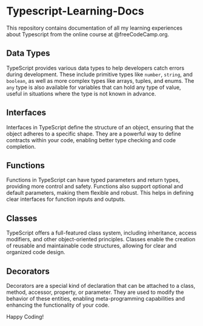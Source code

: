 # Typescript-Learning-Docs

This repository contains documentation of all my learning experiences about Typescript from the online course at @freeCodeCamp.org.

## Data Types
TypeScript provides various data types to help developers catch errors during development. These include primitive types like `number`, `string`, and `boolean`, as well as more complex types like arrays, tuples, and enums. The `any` type is also available for variables that can hold any type of value, useful in situations where the type is not known in advance.

## Interfaces
Interfaces in TypeScript define the structure of an object, ensuring that the object adheres to a specific shape. They are a powerful way to define contracts within your code, enabling better type checking and code completion.

## Functions
Functions in TypeScript can have typed parameters and return types, providing more control and safety. Functions also support optional and default parameters, making them flexible and robust. This helps in defining clear interfaces for function inputs and outputs.

## Classes
TypeScript offers a full-featured class system, including inheritance, access modifiers, and other object-oriented principles. Classes enable the creation of reusable and maintainable code structures, allowing for clear and organized code design.

## Decorators
Decorators are a special kind of declaration that can be attached to a class, method, accessor, property, or parameter. They are used to modify the behavior of these entities, enabling meta-programming capabilities and enhancing the functionality of your code.


Happy Coding!

